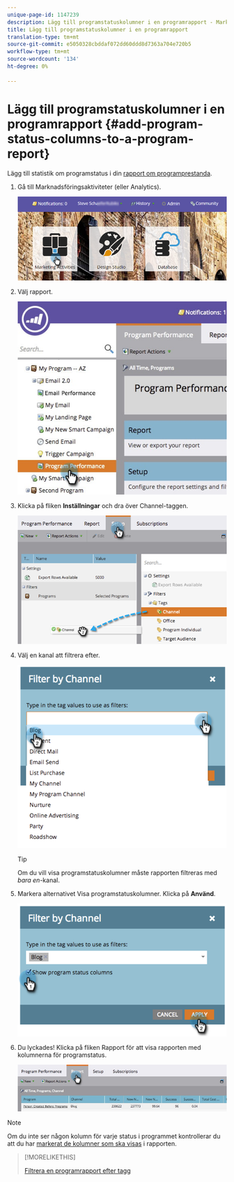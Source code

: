 ```yaml
---
unique-page-id: 1147239
description: Lägg till programstatuskolumner i en programrapport - Marketo Docs - Produktdokumentation
title: Lägg till programstatuskolumner i en programrapport
translation-type: tm+mt
source-git-commit: e5050328cbddaf072dd60ddd8d7363a704e720b5
workflow-type: tm+mt
source-wordcount: '134'
ht-degree: 0%

---
```



# Lägg till programstatuskolumner i en programrapport {#add-program-status-columns-to-a-program-report}

Lägg till statistik om programstatus i din [rapport om programprestanda](/help/marketo/product-docs/core-marketo-concepts/programs/program-performance-report/create-a-program-performance-report.md).

1. Gå till Marknadsföringsaktiviteter (eller Analytics).

   ![](assets/login-marketing-activities-2.png)

1. Välj rapport.

   ![](assets/emailperformance.jpg)

1. Klicka på fliken **Inställningar** och dra över Channel-taggen.

   ![](assets/image2014-9-23-16-3a26-3a38.png)

1. Välj en kanal att filtrera efter.

   ![](assets/image2014-9-23-16-3a26-3a48.png)

   >[!TIP]
   >
   >Om du vill visa programstatuskolumner måste rapporten filtreras med _bara en_-kanal.

1. Markera alternativet Visa programstatuskolumner. Klicka på **Använd**.

   ![](assets/image2014-9-23-16-3a26-3a53.png)

1. Du lyckades! Klicka på fliken Rapport för att visa rapporten med kolumnerna för programstatus.

   ![](assets/programreport.jpg)

>[!NOTE]
>
>Om du inte ser någon kolumn för varje status i programmet kontrollerar du att du har [markerat de kolumner som ska visas](/help/marketo/product-docs/reporting/basic-reporting/editing-reports/select-report-columns.md) i rapporten.

>[!MORELIKETHIS]
>
>[Filtrera en programrapport efter tagg](/help/marketo/product-docs/core-marketo-concepts/programs/program-performance-report/filter-a-program-report-by-tag.md)
